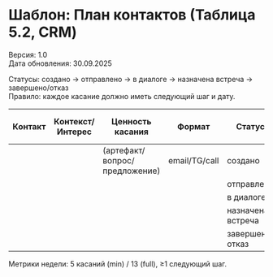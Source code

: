 # Шаблон: План контактов (Таблица 5.2, CRM)

Версия: 1.0  
Дата обновления: 30.09.2025

Статусы: создано → отправлено → в диалоге → назначена встреча → завершено/отказ  
Правило: каждое касание должно иметь следующий шаг и дату.

| Контакт | Контекст/Интерес | Ценность касания | Формат | Статус | Дата последнего касания | Следующий шаг | Дедлайн |
|---|---|---|---|---|---|---|---|
|  |  | (артефакт/вопрос/предложение) | email/TG/call | создано |  |  |  |
|  |  |  |  | отправлено |  |  |  |
|  |  |  |  | в диалоге |  |  |  |
|  |  |  |  | назначена встреча |  |  |  |
|  |  |  |  | завершено/отказ |  |  |  |

Метрики недели: 5 касаний (min) / 13 (full), ≥1 следующий шаг.
